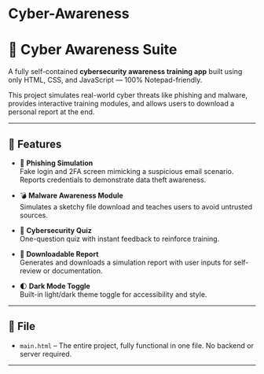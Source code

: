 # Cyber-Awareness
# 🔐 Cyber Awareness Suite

A fully self-contained **cybersecurity awareness training app** built using only HTML, CSS, and JavaScript — 100% Notepad-friendly.

This project simulates real-world cyber threats like phishing and malware, provides interactive training modules, and allows users to download a personal report at the end.

---

## 📂 Features

- 🧠 **Phishing Simulation**  
  Fake login and 2FA screen mimicking a suspicious email scenario. Reports credentials to demonstrate data theft awareness.

- 💣 **Malware Awareness Module**  
  Simulates a sketchy file download and teaches users to avoid untrusted sources.

- 🎯 **Cybersecurity Quiz**  
  One-question quiz with instant feedback to reinforce training.

- 📄 **Downloadable Report**  
  Generates and downloads a simulation report with user inputs for self-review or documentation.

- 🌓 **Dark Mode Toggle**  
  Built-in light/dark theme toggle for accessibility and style.

---

## 📁 File

- `main.html` – The entire project, fully functional in one file. No backend or server required.

---


